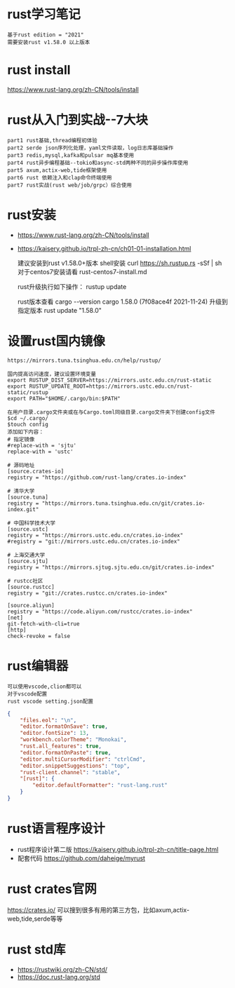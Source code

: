 # rust学习笔记
    基于rust edition = "2021" 
    需要安装rust v1.58.0 以上版本

# rust install
https://www.rust-lang.org/zh-CN/tools/install

# rust从入门到实战--7大块
    part1 rust基础,thread编程初体验
    part2 serde json序列化处理，yaml文件读取，log日志库基础操作
    part3 redis,mysql,kafka和pulsar mq基本使用
    part4 rust异步编程基础--tokio和async-std两种不同的异步操作库使用
    part5 axum,actix-web,tide框架使用
    part6 rust 依赖注入和clap命令终端使用
    part7 rust实战(rust web/job/grpc）综合使用

# rust安装

- https://www.rust-lang.org/zh-CN/tools/install
- https://kaisery.github.io/trpl-zh-cn/ch01-01-installation.html

    建议安装到rust v1.58.0+版本
    shell安装
    curl https://sh.rustup.rs -sSf | sh
    对于centos7安装请看 rust-centos7-install.md
    
    rust升级执行如下操作：
    rustup update
    
    rust版本查看
    cargo --version
    cargo 1.58.0 (7f08ace4f 2021-11-24)
    升级到指定版本 rust update "1.58.0"

# 设置rust国内镜像
    https://mirrors.tuna.tsinghua.edu.cn/help/rustup/

	国内提高访问速度，建议设置环境变量 
    export RUSTUP_DIST_SERVER=https://mirrors.ustc.edu.cn/rust-static
    export RUSTUP_UPDATE_ROOT=https://mirrors.ustc.edu.cn/rust-static/rustup
    export PATH="$HOME/.cargo/bin:$PATH"

	在用户目录.cargo文件夹或在与Cargo.toml同级目录.cargo文件夹下创建config文件
	$cd ~/.cargo/
	$touch config
	添加如下内容：
	# 指定镜像
    #replace-with = 'sjtu'
    replace-with = 'ustc'
    
    # 源码地址
    [source.crates-io]
    registry = "https://github.com/rust-lang/crates.io-index"
    
    # 清华大学
    [source.tuna]
    registry = "https://mirrors.tuna.tsinghua.edu.cn/git/crates.io-index.git"
    
    # 中国科学技术大学
    [source.ustc]
    registry = "https://mirrors.ustc.edu.cn/crates.io-index"
    #registry = "git://mirrors.ustc.edu.cn/crates.io-index"
    
    # 上海交通大学
    [source.sjtu]
    registry = "https://mirrors.sjtug.sjtu.edu.cn/git/crates.io-index"
    
    # rustcc社区
    [source.rustcc]
    registry = "git://crates.rustcc.cn/crates.io-index"
    
    [source.aliyun]
    registry = "https://code.aliyun.com/rustcc/crates.io-index"
    [net]
    git-fetch-with-cli=true
    [http]
    check-revoke = false

# rust编辑器

    可以使用vscode,clion都可以
    对于vscode配置
    rust vscode setting.json配置

``` json
{
    "files.eol": "\n",
    "editor.formatOnSave": true,
    "editor.fontSize": 13,
    "workbench.colorTheme": "Monokai",
    "rust.all_features": true,
    "editor.formatOnPaste": true,
    "editor.multiCursorModifier": "ctrlCmd",
    "editor.snippetSuggestions": "top",
    "rust-client.channel": "stable",
    "[rust]": {
        "editor.defaultFormatter": "rust-lang.rust"
    }
}
```

# rust语言程序设计

- rust程序设计第二版 https://kaisery.github.io/trpl-zh-cn/title-page.html
- 配套代码 https://github.com/daheige/myrust

# rust crates官网
https://crates.io/
可以搜到很多有用的第三方包，比如axum,actix-web,tide,serde等等

# rust std库
- https://rustwiki.org/zh-CN/std/
- https://doc.rust-lang.org/std
